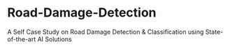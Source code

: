 # Road-Damage-Detection
A Self Case Study on Road Damage Detection &amp; Classification using State-of-the-art AI Solutions

